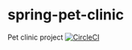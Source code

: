# spring-pet-clinic
Pet clinic project
[![CircleCI](https://circleci.com/gh/Thanthu/spring-pet-clinic/tree/main.svg?style=svg)](https://circleci.com/gh/Thanthu/spring-pet-clinic/tree/main)

